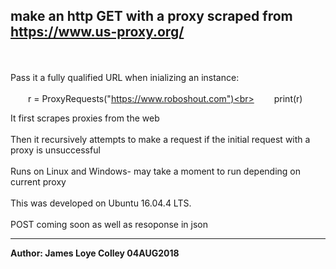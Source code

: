 ## make an http GET with a proxy scraped from https://www.us-proxy.org/
<br><br>
Pass it a fully qualified URL when inializing an instance:
<br><br>
&emsp;&emsp;r = ProxyRequests("https://www.roboshout.com")<br>
&emsp;&emsp;print(r)

It first scrapes proxies from the web
<br><br>
Then it recursively attempts to make a request if the initial request with a proxy is unsuccessful
<br><br>
Runs on Linux and Windows- may take a moment to run depending on current proxy
<br><br>
This was developed on Ubuntu 16.04.4 LTS.
<br><br>
POST coming soon as well as resoponse in json
<hr>
<b>Author: James Loye Colley  04AUG2018</b>
